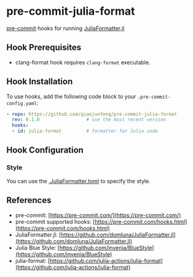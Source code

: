# pre-commit-julia-format

[pre-commit](https://pre-commit.com/) hooks for running [JuliaFormatter.jl](https://github.com/domluna/JuliaFormatter.jl)

## Hook Prerequisites

* clang-format hook requires `clang-format` executable.

## Hook Installation

To use hooks, add the following code block to your `.pre-commit-config.yaml`:

```yaml
- repo: https://github.com/qiaojunfeng/pre-commit-julia-format
  rev: 0.1.0                 # use the most recent version
  hooks:
  - id: julia-format         # formatter for Julia code
```

## Hook Configuration

### Style

You can use the [.JuliaFormatter.toml](https://domluna.github.io/JuliaFormatter.jl/dev/config/) to specify the style.

## References

* pre-commit: [https://pre-commit.com/](https://pre-commit.com/)
* pre-commit supported hooks: [https://pre-commit.com/hooks.html](https://pre-commit.com/hooks.html)
* JuliaFormatter.jl: [https://github.com/domluna/JuliaFormatter.jl](https://github.com/domluna/JuliaFormatter.jl)
* Julia Blue Style: [https://github.com/invenia/BlueStyle](https://github.com/invenia/BlueStyle)
* julia-format: [https://github.com/julia-actions/julia-format](https://github.com/julia-actions/julia-format)
